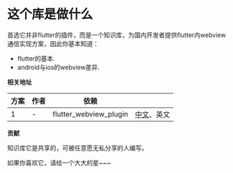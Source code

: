 # 这个库是做什么
首选它并非flutter的插件，而是一个知识库，为国内开发者提供flutter内webview通信实现方案，因此你基本知道：

* flutter的基本.
* android与ios的webview差异.

**相关地址**

| 方案 | 作者 | 依赖 |  |
| --- | --- | --- | --- |
| 1 | - | flutter\_webview\_plugin | [中文](http:///flutter_webview_plugin/zh/index.md)、英文 |

**贡献**

知识库它是共享的，可被任意愿无私分享的人编写。


如果你喜欢它，请给一个大大的星~~~


